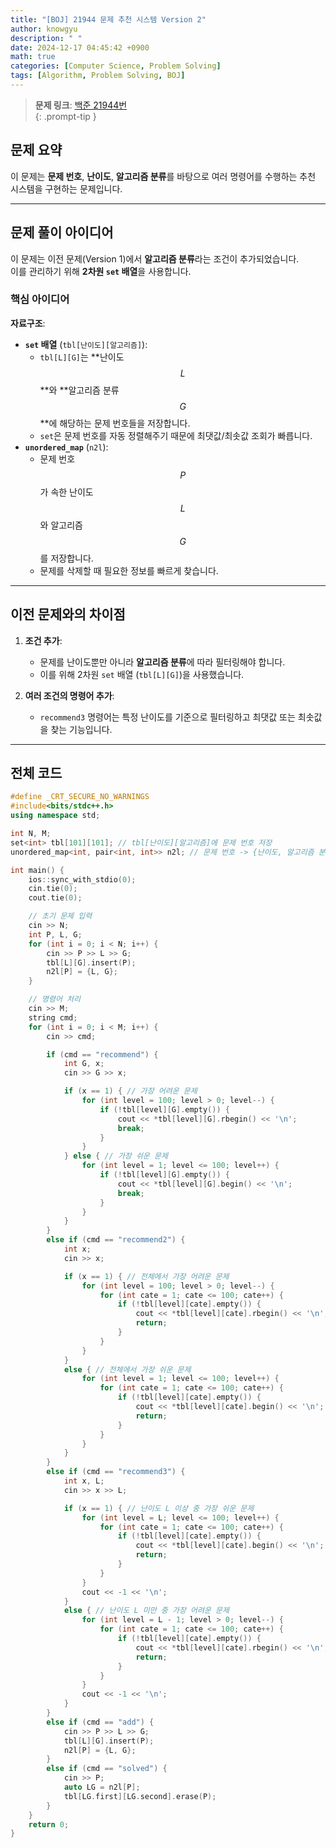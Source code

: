 ```yaml
---
title: "[BOJ] 21944 문제 추천 시스템 Version 2"
author: knowgyu
description: " "
date: 2024-12-17 04:45:42 +0900
math: true
categories: [Computer Science, Problem Solving]
tags: [Algorithm, Problem Solving, BOJ]
---
```


> **문제 링크**: [백준 21944번](https://www.acmicpc.net/problem/21944)  
{: .prompt-tip }

## 문제 요약

이 문제는 **문제 번호**, **난이도**, **알고리즘 분류**를 바탕으로 여러 명령어를 수행하는 추천 시스템을 구현하는 문제입니다.

---

## 문제 풀이 아이디어

이 문제는 이전 문제(Version 1)에서 **알고리즘 분류**라는 조건이 추가되었습니다.  
이를 관리하기 위해 **2차원 `set` 배열**을 사용합니다.

### 핵심 아이디어

**자료구조**:
  - **`set` 배열** (`tbl[난이도][알고리즘]`):  
    - `tbl[L][G]`는 **난이도 $$L$$**와 **알고리즘 분류 $$G$$**에 해당하는 문제 번호들을 저장합니다.  
    - `set`은 문제 번호를 자동 정렬해주기 때문에 최댓값/최솟값 조회가 빠릅니다.
  - **`unordered_map`** (`n2l`):  
    - 문제 번호 $$P$$가 속한 난이도 $$L$$와 알고리즘 $$G$$를 저장합니다.  
    - 문제를 삭제할 때 필요한 정보를 빠르게 찾습니다.

---

## 이전 문제와의 차이점

1. **조건 추가**:
   - 문제를 난이도뿐만 아니라 **알고리즘 분류**에 따라 필터링해야 합니다.
   - 이를 위해 2차원 `set` 배열 (`tbl[L][G]`)을 사용했습니다.

2. **여러 조건의 명령어 추가**:
   - `recommend3` 명령어는 특정 난이도를 기준으로 필터링하고 최댓값 또는 최솟값을 찾는 기능입니다.  

---

## 전체 코드

```cpp
#define _CRT_SECURE_NO_WARNINGS
#include<bits/stdc++.h>
using namespace std;

int N, M;
set<int> tbl[101][101]; // tbl[난이도][알고리즘]에 문제 번호 저장
unordered_map<int, pair<int, int>> n2l; // 문제 번호 -> {난이도, 알고리즘 분류}

int main() {
    ios::sync_with_stdio(0);
    cin.tie(0);
    cout.tie(0);

    // 초기 문제 입력
    cin >> N;
    int P, L, G;
    for (int i = 0; i < N; i++) {
        cin >> P >> L >> G;
        tbl[L][G].insert(P);
        n2l[P] = {L, G};
    }

    // 명령어 처리
    cin >> M;
    string cmd;
    for (int i = 0; i < M; i++) {
        cin >> cmd;

        if (cmd == "recommend") {
            int G, x;
            cin >> G >> x;

            if (x == 1) { // 가장 어려운 문제
                for (int level = 100; level > 0; level--) {
                    if (!tbl[level][G].empty()) {
                        cout << *tbl[level][G].rbegin() << '\n';
                        break;
                    }
                }
            } else { // 가장 쉬운 문제
                for (int level = 1; level <= 100; level++) {
                    if (!tbl[level][G].empty()) {
                        cout << *tbl[level][G].begin() << '\n';
                        break;
                    }
                }
            }
        } 
        else if (cmd == "recommend2") {
            int x;
            cin >> x;

            if (x == 1) { // 전체에서 가장 어려운 문제
                for (int level = 100; level > 0; level--) {
                    for (int cate = 1; cate <= 100; cate++) {
                        if (!tbl[level][cate].empty()) {
                            cout << *tbl[level][cate].rbegin() << '\n';
                            return;
                        }
                    }
                }
            } 
            else { // 전체에서 가장 쉬운 문제
                for (int level = 1; level <= 100; level++) {
                    for (int cate = 1; cate <= 100; cate++) {
                        if (!tbl[level][cate].empty()) {
                            cout << *tbl[level][cate].begin() << '\n';
                            return;
                        }
                    }
                }
            }
        } 
        else if (cmd == "recommend3") {
            int x, L;
            cin >> x >> L;

            if (x == 1) { // 난이도 L 이상 중 가장 쉬운 문제
                for (int level = L; level <= 100; level++) {
                    for (int cate = 1; cate <= 100; cate++) {
                        if (!tbl[level][cate].empty()) {
                            cout << *tbl[level][cate].begin() << '\n';
                            return;
                        }
                    }
                }
                cout << -1 << '\n';
            } 
            else { // 난이도 L 미만 중 가장 어려운 문제
                for (int level = L - 1; level > 0; level--) {
                    for (int cate = 1; cate <= 100; cate++) {
                        if (!tbl[level][cate].empty()) {
                            cout << *tbl[level][cate].rbegin() << '\n';
                            return;
                        }
                    }
                }
                cout << -1 << '\n';
            }
        } 
        else if (cmd == "add") {
            cin >> P >> L >> G;
            tbl[L][G].insert(P);
            n2l[P] = {L, G};
        } 
        else if (cmd == "solved") {
            cin >> P;
            auto LG = n2l[P];
            tbl[LG.first][LG.second].erase(P);
        }
    }
    return 0;
}
```

